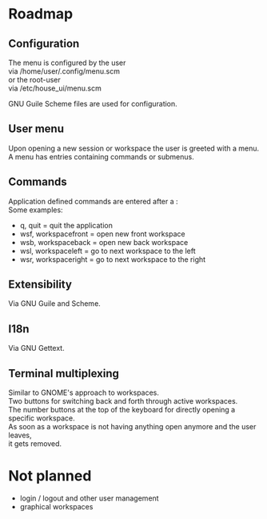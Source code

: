# Roadmap

## Configuration
The menu is configured by the user  
via /home/user/.config/menu.scm  
or the root-user  
via /etc/house_ui/menu.scm  
  
GNU Guile Scheme files are used for configuration.  

## User menu
Upon opening a new session or workspace the user is greeted with a menu.  
A menu has entries containing commands or submenus.  

## Commands
Application defined commands are entered after a :  
Some examples:  
- q, quit = quit the application
- wsf, workspacefront = open new front workspace
- wsb, workspaceback = open new back workspace
- wsl, workspaceleft = go to next workspace to the left
- wsr, workspaceright = go to next workspace to the right

## Extensibility
Via GNU Guile and Scheme.

## I18n
Via GNU Gettext.

## Terminal multiplexing
Similar to GNOME's approach to workspaces.  
Two buttons for switching back and forth through active workspaces.  
The number buttons at the top of the keyboard for directly opening a specific workspace.  
As soon as a workspace is not having anything open anymore and the user leaves,  
it gets removed.  

# Not planned
- login / logout and other user management
- graphical workspaces

